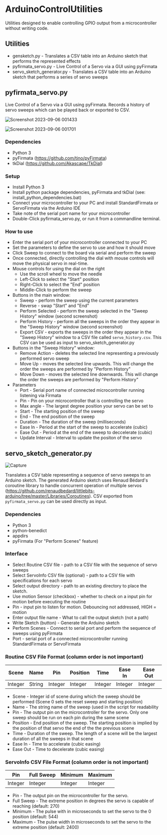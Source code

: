 # ArduinoControlUtilities
Utilities designed to enable controlling GPIO output from a microcontroller without writing code.

## Utilities

* gensketch.py - Translates a CSV table into an Arduino sketch that performs the represented effects
* pyfirmata_servo.py - Live Control of a Servo via a GUI using pyFirmata
* servo_sketch_generator.py - Translates a CSV table into an Arduino sketch that performs a series of servo sweeps

## pyfirmata_servo.py

Live Control of a Servo via a GUI using pyFirmata. Records a history of servo sweeps which can be played back or exported to CSV.

![Screenshot 2023-09-06 001433](https://github.com/Lokno/ArduinoControlUtilities/assets/2483797/30635c8d-d640-4ba1-bc51-21d0bdec810a)

![Screenshot 2023-09-06 001701](https://github.com/Lokno/ArduinoControlUtilities/assets/2483797/bc3c6aae-fbbf-4d47-8f5d-4a8684960134)

### Dependencies
* Python 3
* pyFirmata (https://github.com/tino/pyFirmata)
* tkDial (https://github.com/Akascape/TkDial)

### Setup
* Install Python 3
* Install python package dependencies, pyFirmata and tkDial (see: install_python_dependencies.bat)
* Connect your microcontroller to your PC and install StandardFirmata or ServoFirmata via the Arduino IDE
* Take note of the serial port name for your microcontroller
* Double-Click pyfirmata_servo.py, or run it from a commandline terminal.

### How to use
* Enter the serial port of your microcontroller connected to your PC
* Set the parameters to define the servo to use and how it should move
* Click Sweep to connect to the board via serial and perform the sweep
* Once connected, directly controlling the dial with mouse controls will move the physical servo in real-time.
* Mouse controls for using the dial on the right
  * Use the scroll wheel to move the needle
  * Left-Click to select the "Start" position
  * Right-Click to select the "End" position
  * Middle-Click to perform the sweep
* Buttons in the main window:
  * Sweep - perform the sweep using the current parameters
  * Reverse - swap "Start" and "End"
  * Perform Selected - perform the sweep selected in the "Sweep History" window (second screenshot)
  * Perform History - perform all the sweeps in the order they appear in the "Sweep History" window (second screenshot)
  * Export CSV - exports the sweeps in the order they appear in the "Sweep History" window to a CSV file called `servo_history.csv`. This CSV can be used as input to servo_sketch_generator.py
* Buttons in the "Sweep History" window:
  * Remove Action - deletes the selected line representing a previously performed servo sweep
  * Move Up - moves the selected line upwards. This will change the order the sweeps are performed by "Perform History"
  * Move Down - moves the selected line downwards. This will change the order the sweeps are performed by "Perform History"
* Parameters
  * Port - Serial port name of connected microcontroller running listening via Firmata
  * Pin - Pin on your microcontroller that is controlling the servo
  * Max angle - The largest degree position your servo can be set to
  * Start - The starting position of the sweep
  * End - The end position of the sweep
  * Duration - The duration of the sweep (milliseconds)
  * Ease In - Period at the start of the sweep to accelerate (cubic)
  * Ease Out - Period at the end of the sweep to deccelerate (cubic)
  * Update Interval - Interval to update the positon of the servo

## servo_sketch_generator.py

![Capture](https://github.com/Lokno/ArduinoControlUtilities/assets/2483797/c8056bd1-596a-4660-95bd-f07fbed3584b)

Translates a CSV table representing a sequence of servo sweeps to an Arduino sketch.
The generated Arduino sketch uses Renaud Bédard's coroutine library to handle concurrent operation of multiple servos (https://github.com/renaudbedard/littlebits-arduino/tree/master/Libraries/Coroutines).
CSV exported from `pyfirmata_servo.py` can be used directly as input.

### Dependencies
* Python 3
* python-benedict
* appdirs
* pyFirmata (For "Perform Scenes" feature)

### Interface
* Select Routine CSV file - path to a CSV file with the sequence of servo sweeps
* Select ServoInfo CSV file (optional) - path to a CSV file with specifications for each servo
* Select output directory - path to an existing directory to place the sketch.
* Use motion Sensor (checkbox) - whether to check on a input pin for motion before executing the routine
* Pin - input pin to listen for motion. Debouncing not addressed, HIGH = motion
* Enter output file name - What to call the output sketch (not a path)
* Write Sketch (button) - Generate the Arduino sketch
* Perform Scenes - Connect to serial port and perform the sequence of sweeps using pyFirmata
* Port - serial port of a connected microcontroller running StandardFirmata or ServoFirmata

### Routine CSV File Format (column order is not important)
| Scene |	Name  |	Pin   |	Position |	Time  |	Ease In |	Ease Out |
| ----- | ----- | ----- | -------- | ----- | ------- | -------- |
| Integer | String | Integer | Integer | Integer | Integer | Integer |

* Scene - Integer id of scene during which the sweep should be performed (Scene 0 sets the reset sweep and starting position)
* Name - The string name of the sweep (used in the script for readability
* Pin - The output pin on the microcontroller for the servo. Only one sweep should be run on each pin during the same scene
* Position - End position of the sweep. The starting position is implied by the position of that servo the end of the the previous scene
* Time - Duration of the sweep. The length of a scene will be the largest duration of all the sweeps in that scene
* Ease In - Time to accelerate (cubic easing)
* Ease Out - Time to decelerate (cubic easing)

### ServoInfo CSV File Format (column order is not important)
| Pin   |	Full Sweep  |	Minimum   |	Maximum  |
| ----- | ----------- | --------- | -------- |
| Integer | Integer | Integer | Integer |

* Pin - The output pin on the microcontroller for the servo.
* Full Sweep - The extreme position in degrees the servo is capable of reaching (default: 270)
* Minimum - The pulse with in microseconds to set the servo to the 0 position (default: 544)
* Maximum - The pulse width in microseconds to set the servo to the extreme position (default: 2400)
